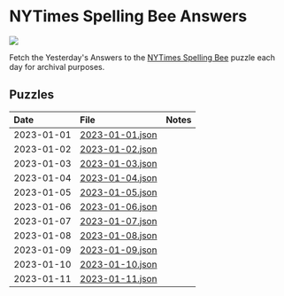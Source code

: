 # NYTimes Spelling Bee Answers

[![](https://img.shields.io/badge/code%20style-black-000000.svg)](https://github.com/psf/black)

Fetch the Yesterday's Answers to the [NYTimes Spelling Bee][1] puzzle each day for archival purposes.

## Puzzles

<!-- table generated via `make gen-readme-table` -->
<!-- generated table start -->

| Date       | File                                    | Notes |
|:-----------|:----------------------------------------|:------|
| 2023-01-01 | [2023-01-01.json](days/2023-01-01.json) |       |
| 2023-01-02 | [2023-01-02.json](days/2023-01-02.json) |       |
| 2023-01-03 | [2023-01-03.json](days/2023-01-03.json) |       |
| 2023-01-04 | [2023-01-04.json](days/2023-01-04.json) |       |
| 2023-01-05 | [2023-01-05.json](days/2023-01-05.json) |       |
| 2023-01-06 | [2023-01-06.json](days/2023-01-06.json) |       |
| 2023-01-07 | [2023-01-07.json](days/2023-01-07.json) |       |
| 2023-01-08 | [2023-01-08.json](days/2023-01-08.json) |       |
| 2023-01-09 | [2023-01-09.json](days/2023-01-09.json) |       |
| 2023-01-10 | [2023-01-10.json](days/2023-01-10.json) |       |
| 2023-01-11 | [2023-01-11.json](days/2023-01-11.json) |       |

<!-- generated table end -->

[1]: https://www.nytimes.com/puzzles/spelling-bee
